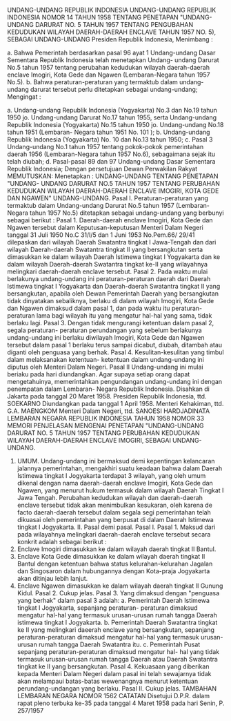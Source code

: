  UNDANG-UNDANG REPUBLIK INDONESIA UNDANG-UNDANG REPUBLIK INDONESIA NOMOR 14 TAHUN 1958 TENTANG PENETAPAN "UNDANG-UNDANG DARURAT NO. 5 TAHUN 1957 TENTANG PENGUBAHAN KEDUDUKAN WILAYAH DAERAH-DAERAH ENCLAVE TAHUN 1957 NO. 5), SEBAGAI UNDANG-UNDANG Presiden Republik Indonesia,
Menimbang :

a. Bahwa Pemerintah berdasarkan pasal 96 ayat 1 Undang-undang Dasar Sementara Republik Indonesia telah menetapkan Undang- undang Darurat No.5 tahun 1957 tentang perubahan kedudukan wilayah daerah-daerah enclave Imogiri, Kota Gede dan Ngawen (Lembaran-Negara tahun 1957 No.5).
b. Bahwa peraturan-peraturan yang termaktub dalam undang- undang darurat tersebut perlu ditetapkan sebagai undang-undang;
Mengingat :

a. Undang-undang Republik Indonesia (Yogyakarta) No.3 dan No.19 tahun 1950 jo. Undang-undang Darurat No.17 tahun 1955, serta Undang-undang Republik Indonesia (Yogyakarta) No.15 tahun 1950 jo. Undang-undang No.18 tahun 1951 (Lembaran- Negara tahun 1951 No. 101 );
b. Undang-undang Republik Indonesia (Yogyakarta) No. 10 dan No.13 tahun 1950;
c. Pasal 3 Undang-undang No.1 tahun 1957 tentang pokok-pokok pemerintahan daerah 1956 (Lembaran-Negara tahun 1957 No.6), sebagaimana sejak itu telah diubah;
d. Pasal-pasal 89 dan 97 Undang-undang Dasar Sementara Republik Indonesia; Dengan persetujuan Dewan Perwakilan Rakyat
MEMUTUSKAN:
 Menetapkan : UNDANG-UNDANG TENTANG PENETAPAN "UNDANG- UNDANG DARURAT NO.5 TAHUN 1957 TENTANG PERUBAHAN KEDUDUKAN WILAYAH DAERAH-DAERAH ENCLAVE IMOGIRI, KOTA GEDE DAN NGAWEN" UNDANG-UNDANG. Pasal I. Peraturan-peraturan yang termaktub dalam Undang-undang Darurat No.5 tahun 1957 (Lembaran-Negara tahun 1957 No.5) ditetapkan sebagai undang-undang yang berbunyi sebagai berikut : Pasal 1. Daerah-daerah enclave Imogiri, Kota Gede dan Ngawen tersebut dalam Keputusan-keputusan Menteri Dalam Negeri tanggal 31 Juli 1950 No.C 31/l/5 dan 1 Juni 1953 No.Pem.66/ 29/41 dilepaskan dari wilayah Daerah Swatantra tingkat I Jawa-Tengah dan dari wilayah Daerah-daerah Swatantra tingkat II yang bersangkutan serta dimasukkan ke dalam wilayah Daerah Istimewa tingkat I Yogyakarta dan ke dalam wilayah Daerah-daerah Swatantra tingkat ke-II yang wilayahnya melingkari daerah-daerah enclave tersebut. Pasal 2. Pada waktu mulai berlakunya undang-undang ini peraturan-peraturan daerah dari Daerah Istimewa tingkat I Yogyakarta dan Daerah-daerah Swatantra tingkat II yang bersangkutan, apabila oleh Dewan Pemerintah Daerah yang bersangkutan tidak dinyatakan sebaliknya, berlaku di dalam wilayah Imogiri, Kota Gede dan Ngawen dimaksud dalam pasal 1, dan pada waktu itu peraturan-peraturan lama bagi wilayah itu yang mengatur hal-hal yang sama, tidak berlaku lagi. Pasal 3. Dengan tidak mengurangi ketentuan dalam pasal 2, segala peraturan- peraturan perundangan yang sebelum berlakunya undang-undang ini berlaku diwilayah Imogiri, Kota Gede dan Ngawen tersebut dalam pasal 1 berlaku terus sampai dicabut, diubah, ditambah atau diganti oleh penguasa yang berhak. Pasal 4. Kesulitan-kesulitan yang timbul dalam melaksanakan ketentuan- ketentuan dalam undang-undang ini diputus oleh Menteri Dalam Negeri.
Pasal II
Undang-undang ini mulai beriaku pada hari diundangkan. Agar supaya setiap orang dapat mengetahuinya, memerintahkan pengundangan undang-undang ini dengan penempatan dalam Lembaran- Negara Republik Indonesia. Disahkan di Jakarta pada tanggal 20 Maret 1958. Presiden Republik Indonesia, ttd. SOEKARNO Diundangkan pada tanggal 1 April 1958. Menteri Kehakiman, ttd. G.A. MAENGKOM Menteri Dalam Negeri, ttd. SANOESI HARDJADINATA LEMBARAN NEGARA REPUBLIK INDONESIA TAHUN 1958 NOMOR 33 MEMORI PENJELASAN MENGENAI PENETAPAN "UNDANG-UNDANG DARURAT NO. 5 TAHUN 1957 TENTANG PERUBAHAN KEDUDUKAN WILAYAH DAERAH-DAERAH ENCLAVE IMOGIRI, SEBAGAI UNDANG-UNDANG.
1. UMUM. Undang-undang ini bermaksud demi kepentingan kelancaran jalannya pemerintahan, mengakhiri suatu keadaan bahwa dalam Daerah Istimewa tingkat I Jogyakarta terdapat 3 wilayah, yang oleh umum dikenal dengan nama daerah-daerah enclave Imogiri, Kota Gede dan Ngawen, yang menurut hukum termasuk dalam wilayah Daerah Tingkat I Jawa Tengah. Perubahan kedudukan wilayah dan daerah-daerah enclave tersebut tidak akan menimbulkan kesukaran, oleh karena de facto daerah-daerah tersebut dalam segala segi pemerintahan telah dikuasai oleh pemerintahan yang berpusat di dalam Daerah Istimewa tingkat I Jogyakarta. II. Pasal demi pasal. Pasal I. Pasal 1. Maksud dari pada wilayahnya melingkari daerah-daerah enclave tersebut secara konkrit adalah sebagai berikut :
1. Enclave Imogiri dimasukkan ke dalam wilayah daerah tingkat II Bantul.
2. Enclave Kota Gede dimasukkan ke dalam wilayah daerah tingkat II Bantul dengan ketentuan bahwa status kelurahan-kelurahan Jagalan dan Singosaron dalam hubungannya dengan Kota-praja Jogyakarta akan ditinjau lebih lanjut.
3. Enclave Ngawen dimasukkan ke dalam wilayah daerah tingkat II Gunung Kidul. Pasal 2. Cukup jelas. Pasal 3. Yang dimaksud dengan "penguasa yang berhak" dalam pasal 3 adalah:
a. Pemerintah Daerah Istimewa tingkat I Jogyakarta, sepanjang peraturan- peraturan dimaksud mengatur hal-hal yang termasuk urusan-urusan rumah tangga Daerah istimewa tingkat I Jogyakarta.
b. Pemerintah Daerah Swatantra tingkat ke II yang melingkari daeerah enclave yang bersangkutan, sepanjang peraturan-peraturan dimaksud mengatur hal-hal yang termasuk urusan-urusan rumah tangga Daerah Swatantra itu.
c. Pemerintah Pusat sepanjang peraturan-peraturan dimaksud mengatur hal- hal yang tidak termasuk urusan-urusan rumah tangga Daerah atau Daerah Swatantra tingkat ke II yang bersangkutan. Pasal 4. Kekuasaan yang diberikan kepada Menteri Dalam Negeri dalam pasal ini telah sewajarnya tidak akan melampaui batas-batas wewenangnya menurut ketentuan perundang-undangan yang berlaku. Pasal II. Cukup jelas. TAMBAHAN LEMBARAN NEGARA NOMOR 1562 CATATAN Disetujui D.P.R. dalam rapat pleno terbuka ke-35 pada tanggal 4 Maret 1958 pada hari Senin, P. 257/1957